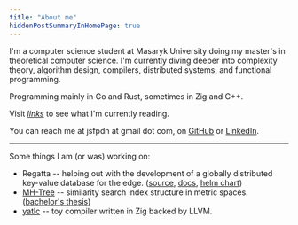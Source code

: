 ```yaml
---
title: "About me"
hiddenPostSummaryInHomePage: true
---
```


I'm a computer science student at Masaryk University doing my master's in theoretical computer science.
I'm currently diving deeper into complexity theory, algorithm design, compilers, distributed systems,
and functional programming.

Programming mainly in Go and Rust, sometimes in Zig and C++.

Visit [_links_](../links) to see what I'm currently reading.

You can reach me at jsfpdn at gmail dot com, on [GitHub](https://github.com/jsfpdn)
or [LinkedIn](https://www.linkedin.com/in/josef-podany/).

---

Some things I am (or was) working on:

- Regatta -- helping out with the development of a globally distributed key-value database for the edge.
  ([source](https://github.com/jamf/regatta), [docs](https://engineering.jamf.com/regatta/),
  [helm chart](https://engineering.jamf.com/regatta/))
- [MH-Tree](https://gitlab.fi.muni.cz/disa/public/hulls/mh-tree) -- similarity search index structure in metric spaces.
  ([bachelor's thesis](https://is.muni.cz/th/iwjhs/josef_podany_bachelors_thesis.pdf))
- [yatlc](https://github.com/jsfpdn/yatlc) -- toy compiler written in Zig backed by LLVM.
